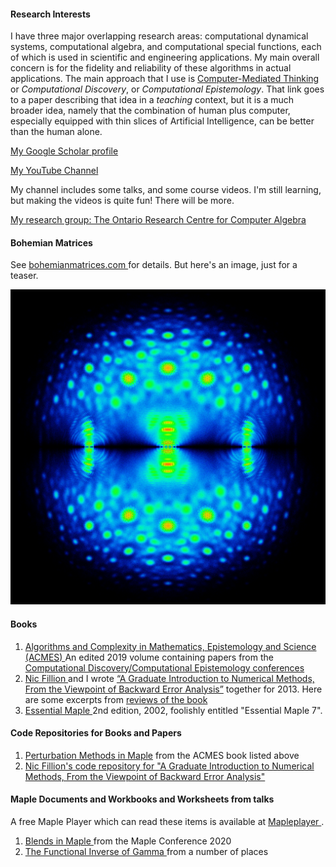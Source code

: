 <!--- ## In 1995 you often saw web pages marked "under construction".  --->

<!--- Let's see how long it takes me to finish the first draft in 2021; it's now 12 February, 2021. 

Ok, first thing is that we need a picture. ![Image](P1080174.JPG)

Ok, that worked.  Now to mine my old web pages.  

OMG: I found an html container for an *Altavista* search!  It had options to search "The Web" or "USENET" !  

<A HREF="https://g.co/kgs/aZ3bp4"> The definition of "cruft" </A>

Other pieces of cruft (generated by *Pagemaker* in 1998) are now coming to light.  

I can feel a total redesign coming on.
--->
<h4> Research Interests </h4>

<p></p>
<p>I have three major overlapping research areas: computational dynamical systems, computational algebra, and computational special functions, each of which is used in scientific and engineering applications. 
<!---The applications I and others have used my work for include flow-induced vibration of artificial structures, financial options, cardiac simulations, and the kinetics of dark adaptation in the human eye.  --->
My main overall concern is for the fidelity and reliability of these algorithms in actual applications. 
<!--- Of course, everyone wants to solve problems quickly, but no-one wants this at the expense of unreliable predictions. --->
The main approach that I use is <A HREF="https://github.com/rcorless/rcorless.github.io/blob/main/CMTpaper.pdf">Computer-Mediated Thinking</A> or <em>Computational Discovery</em>, or <em>Computational Epistemology</em>. 
That link goes to a paper describing that idea in a <em>teaching</em> context, but it is a much broader idea, namely that the combination of human plus computer, especially equipped with thin slices of Artificial Intelligence, can be better than the human alone. 
<!--- Obviously this <em>might</em> be true, but making sure that it <em>is</em> true is harder, and more important, than it looks. --->
</p>

<a HREF="https://scholar.google.ca/citations?user=SyLAxDkAAAAJ&hl=en"> My Google Scholar profile </a>

<a HREF="https://www.youtube.com/channel/UCcFY7USfrgQn5lgNm_ouApw"> My YouTube Channel </a>
<p>My channel includes some talks, and some course videos. I'm still learning, but making the videos is quite fun! There will be more.</p>

<a href="http://www.orcca.on.ca"> My research group: The Ontario Research Centre for Computer Algebra </a>

<H4> Bohemian Matrices </H4>

See <A HREF="https://www.bohemianmatrices.com"> bohemianmatrices.com </A> for details.  But here's an image, just for a teaser.

![Image](https://github.com/rcorless/rcorless.github.io/blob/main/Geometric_5x5_gallery%402x.jpg)


<H4> Books </H4>
<OL>
<LI> <a href="https://www.springer.com/us/book/9781493990504"> Algorithms and Complexity in Mathematics, Epistemology and Science (ACMES) </a> An edited 2019 volume containing papers from the <a href="http://acmes.org/">Computational Discovery/Computational Epistemology conferences </a></LI>
<LI> <a href="http://www.nfillion.com/">Nic Fillion </a> and I wrote <a href="https://www.springer.com/gp/book/9781461484523">“A Graduate Introduction to Numerical Methods, From the Viewpoint of Backward Error Analysis”</a> together for 2013. Here are some excerpts from <a href="http://www.bookmetrix.com/detail_full/book/0b3312d9-f0a9-4fe1-b700-37c52a50220d#reviews"> reviews of the book </a></LI>
  <LI> <a href="https://www.springer.com/us/book/9780387953526"> Essential Maple </A> 2nd edition, 2002, foolishly entitled "Essential Maple 7". </LI>
</OL>

<H4> Code Repositories for Books and Papers </H4>

<OL>
  <LI> <A HREF="https://github.com/rcorless/Perturbation-Methods-in-Maple">Perturbation Methods in Maple</A> from the ACMES book listed above </LI>
  <LI> <a href="http://www.nfillion.com/coderepository/index.php"> Nic Fillion's code repository for "A Graduate Introduction to Numerical Methods, From the Viewpoint of Backward Error Analysis" </a> </LI>
</OL>

<H4> Maple Documents and Workbooks and Worksheets from talks </H4>
A free Maple Player which can read these items is available at <A HREF="https://www.maplesoft.com/products/maple/Mapleplayer/"> Mapleplayer </A> .
<OL>
  <LI> <A HREF="https://github.com/rcorless/rcorless.github.io/blob/main/BlendsTalk.maple"> Blends in Maple </A> from the Maple Conference 2020 </LI>
  <LI> <A HREF="https://github.com/rcorless/rcorless.github.io/blob/main/InverseGammaTalk.mw"> The Functional Inverse of Gamma </A> from a number of places </LI>
</OL>
